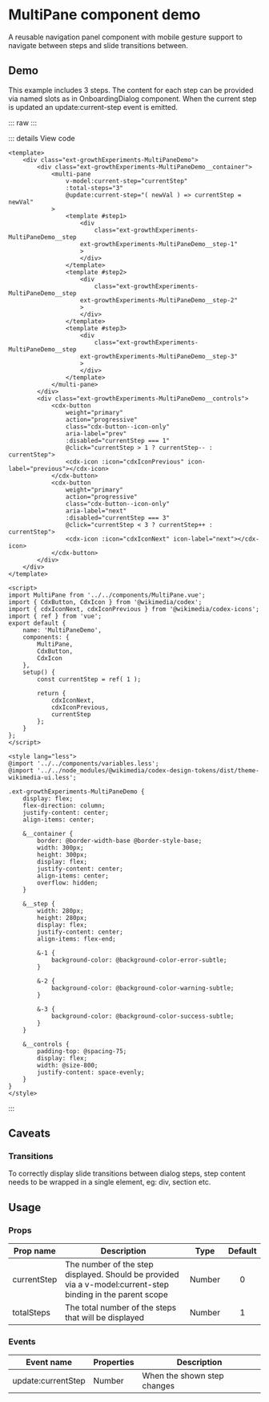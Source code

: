 <!-- <link rel="stylesheet" href="../node_modules/@wikimedia/codex/dist/codex.style.css" /> -->

<script setup>
import '../../node_modules/@wikimedia/codex/dist/codex.style.css';
import MultiPaneDemo from '../../component-demos/multi-pane/MultiPaneDemo.vue'
</script>

MultiPane component demo
========================
A reusable navigation panel component with mobile gesture support to navigate between steps and slide transitions between.

## Demo
This example includes 3 steps. 
The content for each step can be provided via named slots as in OnboardingDialog component.
When the current step is updated an update:current-step event is emitted.

::: raw
<MultiPaneDemo />
:::

::: details View code
```vue
<template>
	<div class="ext-growthExperiments-MultiPaneDemo">
		<div class="ext-growthExperiments-MultiPaneDemo__container">
			<multi-pane
				v-model:current-step="currentStep"
				:total-steps="3"
				@update:current-step="( newVal ) => currentStep = newVal"
			>
				<template #step1>
					<div
						class="ext-growthExperiments-MultiPaneDemo__step
					ext-growthExperiments-MultiPaneDemo__step-1"
					>
					</div>
				</template>
				<template #step2>
					<div
						class="ext-growthExperiments-MultiPaneDemo__step
					ext-growthExperiments-MultiPaneDemo__step-2"
					>
					</div>
				</template>
				<template #step3>
					<div
						class="ext-growthExperiments-MultiPaneDemo__step
					ext-growthExperiments-MultiPaneDemo__step-3"
					>
					</div>
				</template>
			</multi-pane>
		</div>
		<div class="ext-growthExperiments-MultiPaneDemo__controls">
			<cdx-button
				weight="primary"
				action="progressive"
				class="cdx-button--icon-only"
				aria-label="prev"
				:disabled="currentStep === 1"
				@click="currentStep > 1 ? currentStep-- : currentStep">
				<cdx-icon :icon="cdxIconPrevious" icon-label="previous"></cdx-icon>
			</cdx-button>
			<cdx-button
				weight="primary"
				action="progressive"
				class="cdx-button--icon-only"
				aria-label="next"
				:disabled="currentStep === 3"
				@click="currentStep < 3 ? currentStep++ : currentStep">
				<cdx-icon :icon="cdxIconNext" icon-label="next"></cdx-icon>
			</cdx-button>
		</div>
	</div>
</template>

<script>
import MultiPane from '../../components/MultiPane.vue';
import { CdxButton, CdxIcon } from '@wikimedia/codex';
import { cdxIconNext, cdxIconPrevious } from '@wikimedia/codex-icons';
import { ref } from 'vue';
export default {
	name: 'MultiPaneDemo',
	components: {
		MultiPane,
		CdxButton,
		CdxIcon
	},
	setup() {
		const currentStep = ref( 1 );

		return {
			cdxIconNext,
			cdxIconPrevious,
			currentStep
		};
	}
};
</script>

<style lang="less">
@import '../../components/variables.less';
@import '../../node_modules/@wikimedia/codex-design-tokens/dist/theme-wikimedia-ui.less';

.ext-growthExperiments-MultiPaneDemo {
	display: flex;
	flex-direction: column;
	justify-content: center;
	align-items: center;

	&__container {
		border: @border-width-base @border-style-base;
		width: 300px;
		height: 300px;
		display: flex;
		justify-content: center;
		align-items: center;
		overflow: hidden;
	}

	&__step {
		width: 280px;
		height: 280px;
		display: flex;
		justify-content: center;
		align-items: flex-end;

		&-1 {
			background-color: @background-color-error-subtle;
		}

		&-2 {
			background-color: @background-color-warning-subtle;
		}

		&-3 {
			background-color: @background-color-success-subtle;
		}
	}

	&__controls {
		padding-top: @spacing-75;
		display: flex;
		width: @size-800;
		justify-content: space-evenly;
	}
}
</style>
```
:::
## Caveats

### Transitions
To correctly display slide transitions between dialog steps, step content needs to be wrapped in a single element, eg: div, section etc.

## Usage
### Props

| Prop name | Description | Type  | Default |
| --------- | ----------- | :---: | :-----: |
| currentStep | The number of the step displayed. Should be provided via a v-model:current-step binding in the parent scope | Number | 0 |
| totalSteps | The total number of the steps that will be displayed | Number | 1 |


### Events

| Event name | Properties | Description |
| ---------- | ---------- | ----------- |
| update:currentStep | Number | When the shown step changes |
